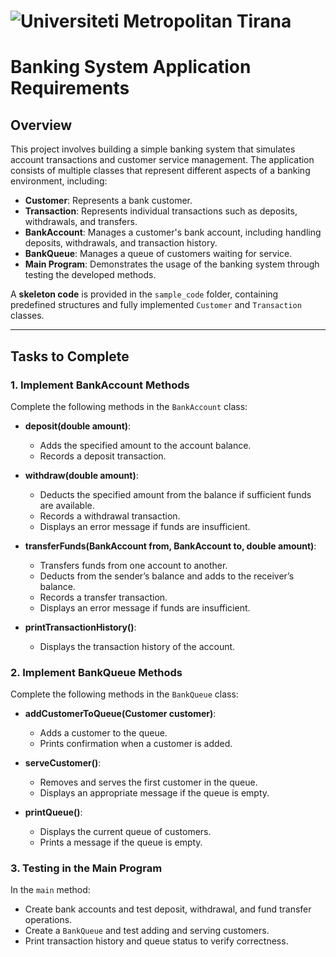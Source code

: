 # ![Universiteti Metropolitan Tirana](https://umt.edu.al/wp-content/uploads/2024/11/Universiteti-Metropolitan-Tirana.webp)  

# Banking System Application Requirements 

## Overview
This project involves building a simple banking system that simulates account transactions and customer service management. The application consists of multiple classes that represent different aspects of a banking environment, including:

- **Customer**: Represents a bank customer.
- **Transaction**: Represents individual transactions such as deposits, withdrawals, and transfers.
- **BankAccount**: Manages a customer's bank account, including handling deposits, withdrawals, and transaction history.
- **BankQueue**: Manages a queue of customers waiting for service.
- **Main Program**: Demonstrates the usage of the banking system through testing the developed methods.

A **skeleton code** is provided in the `sample_code` folder, containing predefined structures and fully implemented `Customer` and `Transaction` classes.

---
## **Tasks to Complete**

### **1. Implement BankAccount Methods**
Complete the following methods in the `BankAccount` class:

- **deposit(double amount)**:
  - Adds the specified amount to the account balance.
  - Records a deposit transaction.
  
- **withdraw(double amount)**:
  - Deducts the specified amount from the balance if sufficient funds are available.
  - Records a withdrawal transaction.
  - Displays an error message if funds are insufficient.
  
- **transferFunds(BankAccount from, BankAccount to, double amount)**:
  - Transfers funds from one account to another.
  - Deducts from the sender’s balance and adds to the receiver’s balance.
  - Records a transfer transaction.
  - Displays an error message if funds are insufficient.
  
- **printTransactionHistory()**:
  - Displays the transaction history of the account.

### **2. Implement BankQueue Methods**
Complete the following methods in the `BankQueue` class:

- **addCustomerToQueue(Customer customer)**:
  - Adds a customer to the queue.
  - Prints confirmation when a customer is added.
  
- **serveCustomer()**:
  - Removes and serves the first customer in the queue.
  - Displays an appropriate message if the queue is empty.
  
- **printQueue()**:
  - Displays the current queue of customers.
  - Prints a message if the queue is empty.
  
### **3. Testing in the Main Program**
In the `main` method:
- Create bank accounts and test deposit, withdrawal, and fund transfer operations.
- Create a `BankQueue` and test adding and serving customers.
- Print transaction history and queue status to verify correctness.



